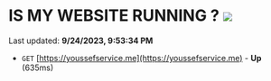 # IS MY WEBSITE RUNNING ? [![](https://img.shields.io/static/v1?label=Sponsor&message=%E2%9D%A4&logo=GitHub&color=%23fe8e86)](https://github.com/sponsors/<username>)

Last updated: **9/24/2023, 9:53:34 PM**

- `GET` [https://youssefservice.me](https://youssefservice.me) - **Up** (635ms)
